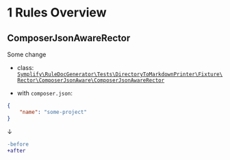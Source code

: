 # 1 Rules Overview

## ComposerJsonAwareRector

Some change

- class: [`Symplify\RuleDocGenerator\Tests\DirectoryToMarkdownPrinter\Fixture\Rector\ComposerJsonAware\ComposerJsonAwareRector`](Fixture/Rector/ComposerJsonAware/ComposerJsonAwareRector.php)

- with `composer.json`:

```json
{
    "name": "some-project"
}
```

↓

```diff
-before
+after
```

<br>
